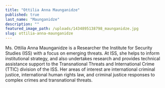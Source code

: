 ```yaml
---
title: "Ottilia Anna Maunganidze"
published: true
last_name: "Maunganidze"
description: ""
featured_image_path: /uploads/1434895138798_maunganidze.jpg
slug: ottilia-anna-maunganidze
---
```


Ms. Ottilia Anna Maunganidze is a Researcher the Institute for Security Studies (ISS) with a focus on emerging threats. At ISS, she helps to inform institutional strategy, and also undertakes research and provides technical assistance support to the Transnational Threats and International Crime (TTIC) division of the ISS. Her areas of interest are international criminal justice, international human rights law, and criminal justice responses to complex crimes and transnational threats.

